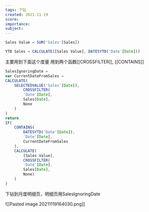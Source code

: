 ```yaml
---
tags: 下钻
created: 2021-11-19
score:
importance:
subject: 
---
```


```js
Sales Value = SUM('Sales'[Sales])
```

```js
YTD Sales = CALCULATE([Sales Value], DATESYTD('Date'[Date]))
```

主要用到下面这个度量
用到两个函数[[CROSSFILTER]], [[CONTAINS]]
```js
SalesIgnoringDate =
var CurrentDateFromSales =
CALCULATE(
	SELECTEDVALUE('Sales'[Date]),
		CROSSFILTER(
		'Date'[Date],
		Sales[Date],
		None
	)
)
return
IF(
	CONTAINS(
		DATESYTD('Date'[Date]),
		'Date'[Date],
		CurrentDateFromSales
	),
	CALCULATE(
		[Sales Value],
		CROSSFILTER(
		'Date'[Date],
		Sales[Date],
		None)
	)
)
```



下钻到月度明细页，明细页用SalesIgnoringDate

![[Pasted image 20211119164030.png]]